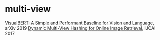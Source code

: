 # multi-view
[VisualBERT: A Simple and Performant Baseline for Vision and Language](https://arxiv.org/abs/1908.03557), arXiv 2019
[Dynamic Multi-View Hashing for Online Image Retrieval](https://eprints.lancs.ac.uk/id/eprint/87896/), IJCAI 2017
